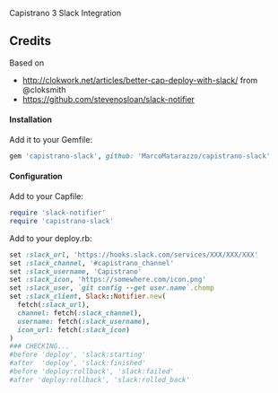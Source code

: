 Capistrano 3 Slack Integration

## Credits

Based on 

* http://clokwork.net/articles/better-cap-deploy-with-slack/ from @cloksmith
* https://github.com/stevenosloan/slack-notifier

#### Installation

Add it to your Gemfile:

```ruby
gem 'capistrano-slack', github: 'MarcoMatarazzo/capistrano-slack'
```

#### Configuration

Add to your Capfile:

```ruby
require 'slack-notifier'
require 'capistrano-slack'
```

Add to your deploy.rb:

```ruby
set :slack_url, 'https://hooks.slack.com/services/XXX/XXX/XXX'
set :slack_channel, '#capistrano_channel'
set :slack_username, 'Capistrano'
set :slack_icon, 'https://somewhere.com/icon.png'
set :slack_user, `git config --get user.name`.chomp
set :slack_client, Slack::Notifier.new(
  fetch(:slack_url),
  channel: fetch(:slack_channel),
  username: fetch(:slack_username),
  icon_url: fetch(:slack_icon)
)
### CHECKING...
#before 'deploy', 'slack:starting'
#after  'deploy', 'slack:finished'
#before 'deploy:rollback', 'slack:failed'
#after 'deploy:rollback', 'slack:rolled_back'
```
